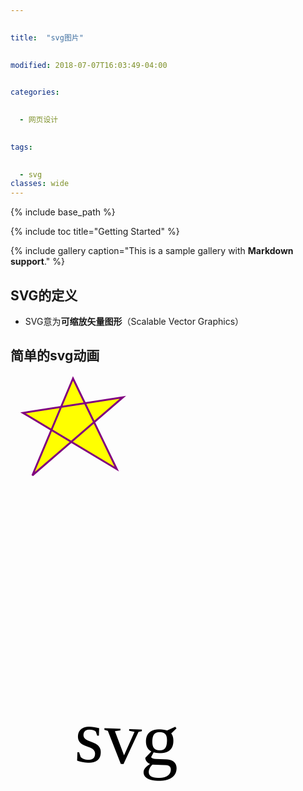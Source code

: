 ```yaml
---

 
title:  "svg图片"

 
modified: 2018-07-07T16:03:49-04:00

 
categories: 

 
  - 网页设计

 
tags:

 
  - svg
classes: wide
---
```


 


 
{% include base_path %}

 


 
{% include toc title="Getting Started" %}

{% include gallery caption="This is a sample gallery with **Markdown support**." %}

## SVG的定义  

- SVG意为**可缩放矢量图形**（Scalable Vector Graphics）

## 简单的svg动画

<svg  width="500" height="500">
  <polygon points="100,5 35,160 180,35 20,60 170,150" 
style="fill:yellow;stroke:purple;stroke-width:3;fill-rule:yellow;"/>
</svg>


<svg width="500" height="500" >
  <g> 
    <text font-family="microsoft yahei" font-size="120" y="120" x="100">svg</text>
    <animateTransform attributeName="transform" begin="0s" dur="10s" type="rotate" from="0 160 160" to="360 160 160" repeatCount="indefinite"/>
  </g>
</svg>